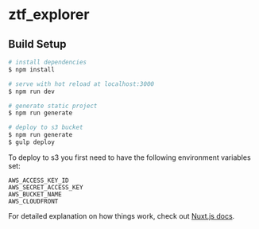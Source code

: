 # ztf_explorer

## Build Setup

```bash
# install dependencies
$ npm install

# serve with hot reload at localhost:3000
$ npm run dev

# generate static project
$ npm run generate

# deploy to s3 bucket
$ npm run generate
$ gulp deploy
```

To deploy to s3 you first need to have the following environment variables set:
```
AWS_ACCESS_KEY_ID
AWS_SECRET_ACCESS_KEY
AWS_BUCKET_NAME
AWS_CLOUDFRONT
```

For detailed explanation on how things work, check out [Nuxt.js docs](https://nuxtjs.org).
